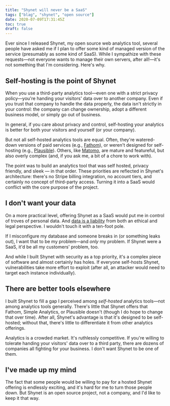 ```yaml
---
title: "Shynet will never be a SaaS"
tags: ["blag", "shynet", "open source"]
date: 2020-07-09T17:31:45Z
toc: true
draft: false
---
```


Ever since I released Shynet, my open source web analytics tool, several people have asked me if I plan to offer some kind of managed version of the service (presumably as some kind of SaaS). While I sympathize with these requests—not everyone wants to manage their own servers, after all!—it's not something that I'm considering. Here's why.

## Self-hosting is the point of Shynet

When you use a third-party analytics tool—even one with a strict privacy policy—you're handing your visitors' data over to another company. Even if you trust that company to handle the data properly, the data isn't strictly in your control: the company can change ownership, adopt a different business model, or simply go out of business.

In general, if you care about privacy and control, self-hosting your analytics is better for both your visitors and yourself (or your company).

But not all self-hosted analytics tools are equal. Often, they're watered-down versions of paid services (e.g., [Fathom](https://github.com/usefathom/fathom)), or weren't designed for self-hosting (e.g., [Plausible](https://plausible.io/blog/self-hosted-web-analytics-beta)). Others, like [Matomo](https://matomo.org/), are mature and featureful, but also overly complex (and, if you ask me, a bit of a chore to work with).

The point was to build an analytics tool that was self hosted, privacy friendly, and sleek — in that order. These priorities are reflected in Shynet's architecture: there's no Stripe billing integration, no account tiers, and certainly no concept of third-party access. Turning it into a SaaS would conflict with the core purpose of the project.

## I don't want your data

On a more practical level, offering Shynet as a SaaS would put me in control of troves of personal data. And [data is a liability](https://www.richie.fi/blog/data-is-a-liability.html) from both an ethical and legal perspective. I wouldn't touch it with a ten-foot pole.

If I misconfigure my database and someone breaks in (or something leaks out), I want that to be my problem—and *only* my problem. If Shynet were a SaaS, it'd be all my customers' problem, too. 

And while I built Shynet with security as a top priority, it's a complex piece of software and almost certainly has holes. If everyone self-hosts Shynet, vulnerabilities take more effort to exploit (after all, an attacker would need to target each instance individually).

## There are better tools elsewhere

I built Shynet to fill a gap I perceived among *self-hosted* analytics tools—not among analytics tools generally. There's little that Shynet offers that Fathom, Simple Analytics, or Plausible doesn't (though I do hope to change that over time). After all, Shynet's advantage is that it's designed to be self-hosted; without that, there's little to differentiate it from other analytics offerings.

Analytics is a crowded market. It's ruthlessly competitive. If you're willing to tolerate handing your visitors' data over to a third party, there are dozens of companies all fighting for your business. I don't want Shynet to be one of them.

## I've made up my mind

The fact that some people would be willing to pay for a hosted Shynet offering is endlessly exciting, and it's hard for me to turn those people down. But Shynet is an open source project, not a company, and I'd like to keep it that way.